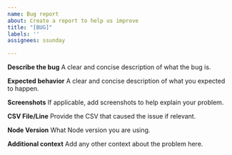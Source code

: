 ```yaml
---
name: Bug report
about: Create a report to help us improve
title: "[BUG]"
labels: ''
assignees: ssunday

---
```


**Describe the bug**
A clear and concise description of what the bug is.

**Expected behavior**
A clear and concise description of what you expected to happen.

**Screenshots**
If applicable, add screenshots to help explain your problem.

**CSV File/Line**
Provide the CSV that caused the issue if relevant.

**Node Version**
What Node version you are using.

**Additional context**
Add any other context about the problem here.
